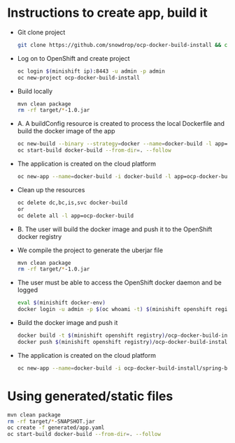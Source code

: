 # Instructions to create app, build it

- Git clone project
  
  ```bash
  git clone https://github.com/snowdrop/ocp-docker-build-install && cd ocp-docker-build-install
  ```

- Log on to OpenShift and create project

  ```bash
  oc login $(minishift ip):8443 -u admin -p admin
  oc new-project ocp-docker-build-install
  ```

- Build locally

  ```bash
  mvn clean package
  rm -rf target/*-1.0.jar
  ```
  
- A. A buildConfig resource is created to process the local Dockerfile and build the docker image of the app
  ```bash
  oc new-build --binary --strategy=docker --name=docker-build -l app=ocp-docker-build
  oc start-build docker-build --from-dir=. --follow
  ```

- The application is created on the cloud platform
  ```bash
  oc new-app --name=docker-build -i docker-build -l app=ocp-docker-build  
  ```

- Clean up the resources

  ```bash
  oc delete dc,bc,is,svc docker-build
  or
  oc delete all -l app=ocp-docker-build 
  ```
  
- B. The user will build the docker image and push it to the OpenShift docker registry 

- We compile the project to generate the uberjar file

  ```bash
  mvn clean package
  rm -rf target/*-1.0.jar
  ```

- The user must be able to access the OpenShift docker daemon and be logged 
  ```bash
  eval $(minishift docker-env)
  docker login -u admin -p $(oc whoami -t) $(minishift openshift registry)
  ```
  
- Build the docker image and push it  
  ```bash
  docker build -t $(minishift openshift registry)/ocp-docker-build-install/spring-boot-http:1.0 .
  docker push $(minishift openshift registry)/ocp-docker-build-install/spring-boot-http:1.0
  ```
  
- The application is created on the cloud platform
  ```bash
  oc new-app --name=docker-build -i ocp-docker-build-install/spring-boot-http:1.0 -l app=ocp-docker-build  
  ```
  
# Using generated/static files

  ```bash
  mvn clean package
  rm -rf target/*-SNAPSHOT.jar
  oc create -f generated/app.yaml
  oc start-build docker-build --from-dir=. --follow
  ```  